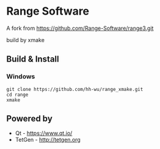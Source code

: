 # Range Software
A fork from https://github.com/Range-Software/range3.git

build by xmake

## Build & Install
### Windows
```
git clone https://github.com/hh-wu/range_xmake.git
cd range
xmake
```
## Powered by

* Qt - https://www.qt.io/
* TetGen - http://tetgen.org
